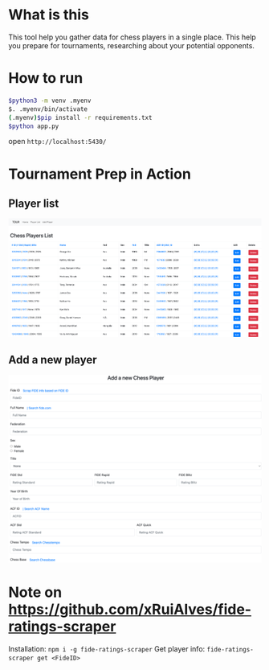 # What is this 

This tool help you gather data for chess players in a single place.
This help you prepare for tournaments, researching about your potential opponents. 

# How to run 

```bash 
$python3 -m venv .myenv
$. .myenv/bin/activate
(.myenv)$pip install -r requirements.txt 
$python app.py
``` 

open `http://localhost:5430/`

# Tournament Prep in Action 

## Player list 
![alt text](image-1.png)

## Add a new player 
![alt text](image-2.png)

# Note on https://github.com/xRuiAlves/fide-ratings-scraper

Installation: `npm i -g fide-ratings-scraper`
Get player info: `fide-ratings-scraper get <FideID>`